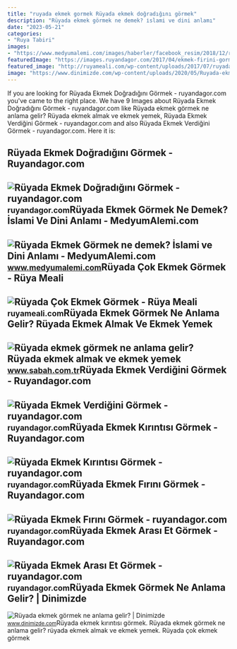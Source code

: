```yaml
---
title: "ruyada ekmek gormek Rüyada ekmek doğradığını görmek"
description: "Rüyada ekmek görmek ne demek? i̇slami ve dini anlamı"
date: "2023-05-21"
categories:
- "Ruya Tabiri"
images:
- "https://www.medyumalemi.com/images/haberler/facebook_resim/2018/12/ruyada_ekmek_gormek.png"
featuredImage: "https://images.ruyandagor.com/2017/04/ekmek-firini-gormek-2317.jpg"
featured_image: "http://ruyameali.com/wp-content/uploads/2017/07/ruyada-cok-ekmek-gormek-810x540.jpg"
image: "https://www.dinimizde.com/wp-content/uploads/2020/05/Ruyada-ekmek-gormek-ne-anlama-gelır-702x336.jpg"
---
```


If you are looking for Rüyada Ekmek Doğradığını Görmek - ruyandagor.com you've came to the right place. We have 9 Images about Rüyada Ekmek Doğradığını Görmek - ruyandagor.com like Rüyada ekmek görmek ne anlama gelir? Rüyada ekmek almak ve ekmek yemek, Rüyada Ekmek Verdiğini Görmek - ruyandagor.com and also Rüyada Ekmek Verdiğini Görmek - ruyandagor.com. Here it is:

Rüyada Ekmek Doğradığını Görmek - Ruyandagor.com
------------------------------------------------

 ![Rüyada Ekmek Doğradığını Görmek - ruyandagor.com](https://images.ruyandagor.com/2017/04/ekmek-dogradigini-gormek-1943.jpg) <small>ruyandagor.com</small>Rüyada Ekmek Görmek Ne Demek? İslami Ve Dini Anlamı - MedyumAlemi.com
---------------------------------------------------------------------

 ![Rüyada Ekmek Görmek ne demek? İslami ve Dini Anlamı - MedyumAlemi.com](https://www.medyumalemi.com/images/haberler/facebook_resim/2018/12/ruyada_ekmek_gormek.png) <small>www.medyumalemi.com</small>Rüyada Çok Ekmek Görmek - Rüya Meali
------------------------------------

 ![Rüyada Çok Ekmek Görmek - Rüya Meali](http://ruyameali.com/wp-content/uploads/2017/07/ruyada-cok-ekmek-gormek-810x540.jpg) <small>ruyameali.com</small>Rüyada Ekmek Görmek Ne Anlama Gelir? Rüyada Ekmek Almak Ve Ekmek Yemek
----------------------------------------------------------------------

 ![Rüyada ekmek görmek ne anlama gelir? Rüyada ekmek almak ve ekmek yemek](https://iasbh.tmgrup.com.tr/f98c0e/650/344/0/112/800/532?u=https://isbh.tmgrup.com.tr/sbh/2020/02/23/ruyada-ekmek-gormek-ne-anlama-gelir-ruyada-ekmek-almak-ve-ekmek-yemek-1582446632101.jpg) <small>www.sabah.com.tr</small>Rüyada Ekmek Verdiğini Görmek - Ruyandagor.com
----------------------------------------------

 ![Rüyada Ekmek Verdiğini Görmek - ruyandagor.com](https://images.ruyandagor.com/2017/04/ekmek-verdigini-gormek-2114.jpg) <small>ruyandagor.com</small>Rüyada Ekmek Kırıntısı Görmek - Ruyandagor.com
----------------------------------------------

 ![Rüyada Ekmek Kırıntısı Görmek - ruyandagor.com](https://images.ruyandagor.com/2017/04/ekmek-kirintisi-gormek-0037.jpg) <small>ruyandagor.com</small>Rüyada Ekmek Fırını Görmek - Ruyandagor.com
-------------------------------------------

 ![Rüyada Ekmek Fırını Görmek - ruyandagor.com](https://images.ruyandagor.com/2017/04/ekmek-firini-gormek-2317.jpg) <small>ruyandagor.com</small>Rüyada Ekmek Arası Et Görmek - Ruyandagor.com
---------------------------------------------

 ![Rüyada Ekmek Arası Et Görmek - ruyandagor.com](https://images.ruyandagor.com/2017/04/ekmek-arasi-et-gormek-0204.jpg) <small>ruyandagor.com</small>Rüyada Ekmek Görmek Ne Anlama Gelir? | Dinimizde
------------------------------------------------

 ![Rüyada ekmek görmek ne anlama gelir? | Dinimizde](https://www.dinimizde.com/wp-content/uploads/2020/05/Ruyada-ekmek-gormek-ne-anlama-gelır-702x336.jpg) <small>www.dinimizde.com</small>Rüyada ekmek kırıntısı görmek. Rüyada ekmek görmek ne anlama gelir? rüyada ekmek almak ve ekmek yemek. Rüyada çok ekmek görmek
